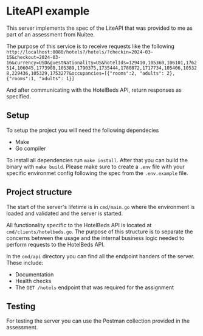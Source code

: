 # LiteAPI example

This server implements the spec of the LiteAPI that was provided to me as part of an assessment from
Nuitee.

The purpose of this service is to receive requests like the following
`http://localhost:8080/hotels?/hotels/?checkin=2024-03-15&checkout=2024-03-16&currency=USD&guestNationality=US&hotelIds=129410,105360,106101,1762514,106045,1773908,105389,1790375,1735444,1780872,1717734,105406,105328,229436,105329,1753277&occupancies=[{"rooms":2, "adults": 2}, {"rooms":1, "adults": 1}]`

And after communicating with the HotelBeds API, return responses as specified.

## Setup
To setup the project you will need the following dependecies
- Make
- Go compiler

To install all dependencies run `make install`. After that you can build the binary with `make build`.
Please make sure to create a `.env` file with your specific environmet config following the spec from
the `.env.example` file.

## Project structure
The start of the server's lifetime is in `cmd/main.go` where the environment is loaded and validated
and the server is started. 

All functionality specific to the HotelBeds API is located at `cmd/clients/hotelbeds.go`. The purpose
of this structure is to separate the concerns between the usage and the internal business logic needed
to perform requests to the HotelBeds API.

In the `cmd/api` directory you can find all the endpoint handers of the server. These include:
- Documentation
- Health checks
- The `GET /hotels` endpoint that was required for the assignment


## Testing
For testing the server you can use the Postman collection provided in the assessment.
